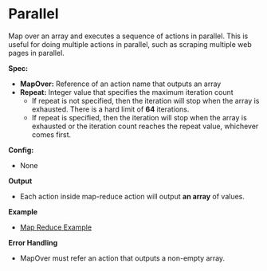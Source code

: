 # Parallel

Map over an array and executes a sequence of actions in parallel. This is useful for doing multiple actions in parallel, such as scraping multiple web pages in parallel.

**Spec:**

* **MapOver:** Reference of an action name that outputs an array
* **Repeat:** Integer value that specifies the maximum iteration count
  * If repeat is not specified, then the iteration will stop when the array is exhausted. There is a hard limit of **64** iterations.
  * If repeat is specified, then the iteration will stop when the array is exhausted or the iteration count reaches the repeat value, whichever comes first.

**Config:**

* None

**Output**

* Each action inside map-reduce action will output **an array** of values.

**Example**

* [Map Reduce Example](https://rebyte.ai/p/21b2295005587a5375d8/callable/e5fc53ba2e8af8507418)

**Error Handling**

* MapOver must refer an action that outputs a non-empty array.

